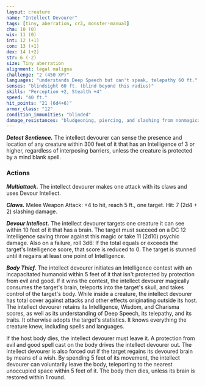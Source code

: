 ```yaml
---
layout: creature
name: "Intellect Devourer"
tags: [tiny, aberration, cr2, monster-manual]
cha: 10 (0)
wis: 11 (0)
int: 12 (+1)
con: 13 (+1)
dex: 14 (+2)
str: 6 (-2)
size: Tiny aberration
alignment: legal maligna
challenge: "2 (450 XP)"
languages: "understands Deep Speech but can't speak, telepathy 60 ft."
senses: "blindsight 60 ft. (blind beyond this radius)"
skills: "Perception +2, Stealth +4"
speed: "40 ft."
hit_points: "21 (6d4+6)"
armor_class: "12"
condition_immunities: "blinded"
damage_resistances: "bludgeoning, piercing, and slashing from nonmagical weapons"
---
```


***Detect Sentience.*** The intellect devourer can sense the presence and location of any creature within 300 feet of it that has an Intelligence of 3 or higher, regardless of interposing barriers, unless the creature is protected by a mind blank spell.

### Actions

***Multiattack.*** The intellect devourer makes one attack with its claws and uses Devour Intellect.

***Claws.*** Melee Weapon Attack: +4 to hit, reach 5 ft., one target. Hit: 7 (2d4 + 2) slashing damage.

***Devour Intellect.*** The intellect devourer targets one creature it can see within 10 feet of it that has a brain. The target must succeed on a DC 12 Intelligence saving throw against this magic or take 11 (2d10) psychic damage. Also on a failure, roll 3d6: If the total equals or exceeds the target's Intelligence score, that score is reduced to 0. The target is stunned until it regains at least one point of Intelligence.

***Body Thief.*** The intellect devourer initiates an Intelligence contest with an incapacitated humanoid within 5 feet of it that isn't protected by protection from evil and good. If it wins the contest, the intellect devourer magically consumes the target's brain, teleports into the target's skull, and takes control of the target's body. While inside a creature, the intellect devourer has total cover against attacks and other effects originating outside its host. The intellect devourer retains its Intelligence, Wisdom, and Charisma scores, as well as its understanding of Deep Speech, its telepathy, and its traits. It otherwise adopts the target's statistics. It knows everything the creature knew, including spells and languages.

If the host body dies, the intellect devourer must leave it. A protection from evil and good spell cast on the body drives the intellect devourer out. The intellect devourer is also forced out if the target regains its devoured brain by means of a wish. By spending 5 feet of its movement, the intellect devourer can voluntarily leave the body, teleporting to the nearest unoccupied space within 5 feet of it. The body then dies, unless its brain is restored within 1 round.